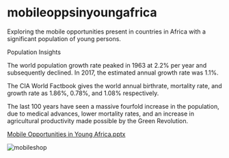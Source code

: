 # mobileoppsinyoungafrica
Exploring the mobile opportunities present in countries in Africa with a significant population of young persons. 

Population Insights


The world population growth rate peaked in 1963 at 2.2% per year and subsequently declined.  In 2017, the estimated annual growth rate was 1.1%.

The CIA World Factbook gives the world annual birthrate, mortality rate, and growth rate as 1.86%, 0.78%, and 1.08% respectively.

The last 100 years have seen a massive fourfold increase in the population, due to medical advances, lower mortality rates, and an increase in agricultural productivity made possible by the Green Revolution.





[Mobile Opportunities in Young Africa.pptx](https://github.com/vmantillacolon85/mobileoppsinyoungafrica/files/10828571/Mobile.Opportunities.in.Young.Africa.pptx)

![mobileshop](https://user-images.githubusercontent.com/72588367/221287983-4f48723f-0bc6-4969-9183-a9e370c0f3fd.jpeg)
